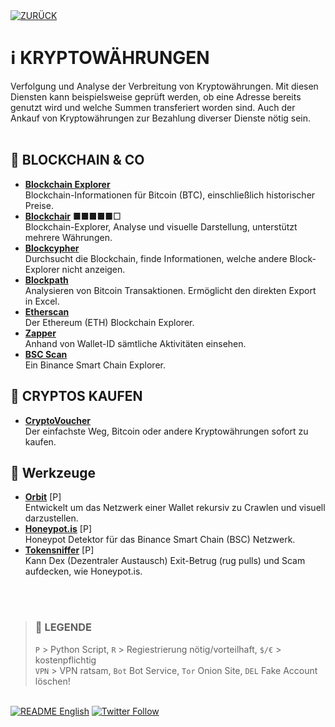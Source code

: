 <div align="left">
  <a href="https://github.com/ot2i7ba/OSINT/blob/main/de/"><img alt="ZURÜCK" src="https://img.shields.io/badge/ZURÜCK-lightgrey.svg?style=for-the-badge"></a>
</div>

# ℹ️ KRYPTOWÄHRUNGEN
Verfolgung und Analyse der Verbreitung von Kryptowährungen. Mit diesen Diensten kann beispielsweise geprüft werden, ob eine Adresse bereits genutzt wird und welche Summen transferiert worden sind. Auch der Ankauf von Kryptowährungen zur Bezahlung diverser Dienste nötig sein.<br/><br/>

## 📑 BLOCKCHAIN & CO
- **[Blockchain Explorer](https://www.blockchain.com/explorer/ "Blockchain Explorer")**<br/>
Blockchain-Informationen für Bitcoin (BTC), einschließlich historischer Preise.
- **[Blockchair](https://blockchair.com/ "Blockchair")** ■■■■■□<br/>
Blockchain-Explorer, Analyse und visuelle Darstellung, unterstützt mehrere Währungen.
- **[Blockcypher](https://blockcypher.herokuapp.com/ "Blockcypher")**<br/>
Durchsucht die Blockchain, finde Informationen, welche andere Block-Explorer nicht anzeigen.
- **[Blockpath](https://blockpath.com/ "Blockpath")**<br/>
Analysieren von Bitcoin Transaktionen. Ermöglicht den direkten Export in Excel.
- **[Etherscan](https://etherscan.io/ "Etherscan")**<br/>
Der Ethereum (ETH) Blockchain Explorer.
- **[Zapper](https://zapper.fi/de "Zapper")**<br/>
Anhand von Wallet-ID sämtliche Aktivitäten einsehen.
- **[BSC Scan](https://bscscan.com/ "BSC Scan")**<br/>
Ein Binance Smart Chain Explorer.

## 📑 CRYPTOS KAUFEN
- **[CryptoVoucher](https://cryptovoucher.io/ "CryptoVoucher")**<br/>
Der einfachste Weg, Bitcoin oder andere Kryptowährungen sofort zu kaufen.

## 📑 Werkzeuge
- **[Orbit](https://github.com/s0md3v/Orbit "Orbit")** [P]<br/>
Entwickelt um das Netzwerk einer Wallet rekursiv zu Crawlen und visuell darzustellen.
- **[Honeypot.is](https://honeypot.is/ "Honeypot.is")** [P]<br/>
Honeypot Detektor für das Binance Smart Chain (BSC) Netzwerk.
- **[Tokensniffer](https://tokensniffer.com/ "Tokensniffer")** [P]<br/>
Kann Dex (Dezentraler Austausch) Exit-Betrug (rug pulls) und Scam aufdecken, wie Honeypot.is.

<br/><br/>
>### 📌 LEGENDE
>`P` > Python Script, `R` > Regiestrierung nötig/vorteilhaft, `$/€` > kostenpflichtig<br/>`VPN` > VPN ratsam, `Bot` Bot Service, `Tor` Onion Site, `DEL` Fake Account löschen!

<br/>
<div align="left">
  <a href="https://github.com/ot2i7ba/OSINT/blob/main/en/README.md"><img alt="README English" src="https://img.shields.io/badge/README-English-lightgrey.svg?style=for-the-badge"></a>
  <a href="https://twitter.com/intent/follow?screen_name=ot2i7ba"><img alt="Twitter Follow" src="https://img.shields.io/twitter/follow/ot2i7ba?logo=twitter&logoColor=white&style=for-the-badge"></a>
</div>
